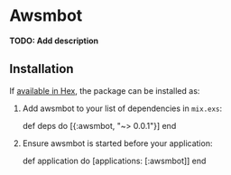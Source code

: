 # Awsmbot

**TODO: Add description**

## Installation

If [available in Hex](https://hex.pm/docs/publish), the package can be installed as:

  1. Add awsmbot to your list of dependencies in `mix.exs`:

        def deps do
          [{:awsmbot, "~> 0.0.1"}]
        end

  2. Ensure awsmbot is started before your application:

        def application do
          [applications: [:awsmbot]]
        end
